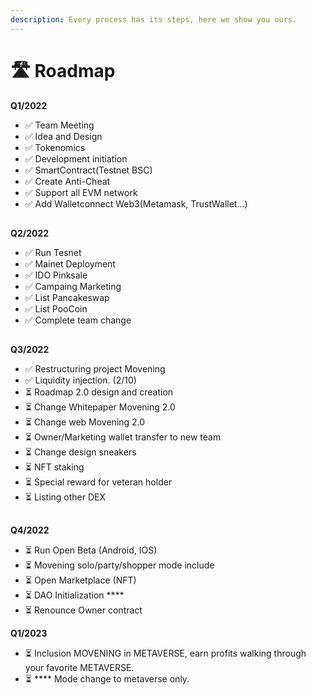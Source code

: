 ```yaml
---
description: Every process has its steps, here we show you ours.
---
```


# 🛣 Roadmap

**Q1/2022**

* ✅ Team Meeting&#x20;
* ✅ Idea and Design&#x20;
* ✅ Tokenomics&#x20;
* ✅ Development initiation&#x20;
* ✅ SmartContract(Testnet BSC)&#x20;
* ✅ Create Anti-Cheat&#x20;
* ✅ Support all EVM network&#x20;
* ✅ Add Walletconnect  Web3(Metamask, TrustWallet…)&#x20;

##

**Q2/2022**

* ✅ Run Tesnet&#x20;
* ✅ Mainet Deployment
* ✅ IDO Pinksale&#x20;
* ✅ Campaing Marketing&#x20;
* ✅ List Pancakeswap&#x20;
* ✅ List PooCoin&#x20;
* ✅ Complete team change

##

**Q3/2022**

* ✅ Restructuring project Movening
* ✅ Liquidity injection. (2/10)
* ⏳ Roadmap 2.0 design and creation
* ⏳ Change Whitepaper Movening 2.0
* ⏳ Change web Movening 2.0
* ⏳ Owner/Marketing wallet transfer to new team
* ⏳ Change design sneakers
* ⏳ NFT staking
* ⏳ Special reward for veteran holder
* ⏳ Listing other DEX





##

**Q4/2022**

* ⏳ Run Open Beta (Android, IOS)&#x20;
* ⏳ Movening solo/party/shopper mode include&#x20;
* ⏳ Open Marketplace (NFT)&#x20;
* ⏳ DAO Initialization ****&#x20;
* ⏳ Renounce Owner contract

**Q1/2023**

* ⏳ Inclusion MOVENING in METAVERSE, earn profits walking through your favorite METAVERSE.
* ⏳ **** Mode change to metaverse only.
